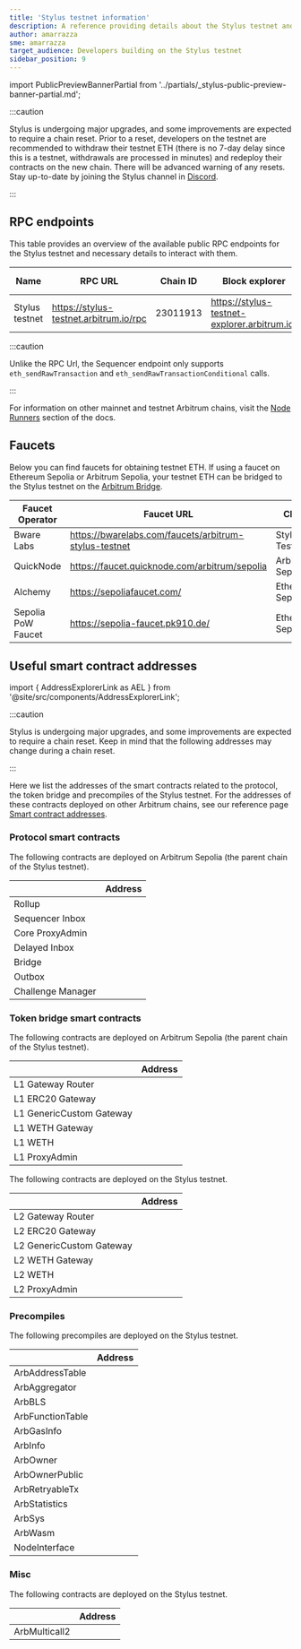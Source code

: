 ```yaml
---
title: 'Stylus testnet information'
description: A reference providing details about the Stylus testnet and faucets for obtaining testnet ETH
author: amarrazza
sme: amarrazza
target_audience: Developers building on the Stylus testnet
sidebar_position: 9
---
```


import PublicPreviewBannerPartial from '../partials/_stylus-public-preview-banner-partial.md';

<PublicPreviewBannerPartial />

:::caution

Stylus is undergoing major upgrades, and some improvements are expected to require a chain reset. Prior to a reset, developers on the testnet are recommended to withdraw their testnet ETH (there is no 7-day delay since this is a testnet, withdrawals are processed in minutes) and redeploy their contracts on the new chain. There will be advanced warning of any resets. Stay up-to-date by joining the Stylus channel in [Discord](https://discord.com/invite/arbitrum).

:::

## RPC endpoints

This table provides an overview of the available public RPC endpoints for the Stylus testnet and necessary details to interact with them.

| Name           | RPC URL                                | Chain ID | Block explorer                               | Underlying chain | Tech stack     | Sequencer feed URL                    | Sequencer endpoint<sup>⚠️</sup>                  |
| -------------- | -------------------------------------- | -------- | -------------------------------------------- | ---------------- | -------------- | ------------------------------------- | ------------------------------------------------ |
| Stylus testnet | https://stylus-testnet.arbitrum.io/rpc | 23011913 | https://stylus-testnet-explorer.arbitrum.io/ | Arbitrum Sepolia | Nitro (Rollup) | wss://stylus-testnet.arbitrum.io/feed | https://stylus-testnet-sequencer.arbitrum.io/rpc |

:::caution

Unlike the RPC Url, the Sequencer endpoint only supports `eth_sendRawTransaction` and `eth_sendRawTransactionConditional` calls.

:::

For information on other mainnet and testnet Arbitrum chains, visit the [Node Runners](/build-decentralized-apps/reference/01-node-providers.md#rpc-endpoints) section of the docs.

## Faucets

Below you can find faucets for obtaining testnet ETH. If using a faucet on Ethereum Sepolia or Arbitrum Sepolia, your testnet ETH can be bridged to the Stylus testnet on the [Arbitrum Bridge](https://bridge.arbitrum.io/).

| Faucet Operator    | Faucet URL                                            | Chain            |
| ------------------ | ----------------------------------------------------- | ---------------- |
| Bware Labs         | https://bwarelabs.com/faucets/arbitrum-stylus-testnet | Stylus Testnet   |
| QuickNode          | https://faucet.quicknode.com/arbitrum/sepolia         | Arbitrum Sepolia |
| Alchemy            | https://sepoliafaucet.com/                            | Ethereum Sepolia |
| Sepolia PoW Faucet | https://sepolia-faucet.pk910.de/                      | Ethereum Sepolia |

## Useful smart contract addresses

import { AddressExplorerLink as AEL } from '@site/src/components/AddressExplorerLink';

:::caution

Stylus is undergoing major upgrades, and some improvements are expected to require a chain reset. Keep in mind that the following addresses may change during a chain reset.

:::

Here we list the addresses of the smart contracts related to the protocol, the token bridge and precompiles of the Stylus testnet. For the addresses of these contracts deployed on other Arbitrum chains, see our reference page [Smart contract addresses](/build-decentralized-apps/reference/02-useful-addresses.md).

### Protocol smart contracts

The following contracts are deployed on Arbitrum Sepolia (the parent chain of the Stylus testnet).

|                   | Address                                                                       |
| ----------------- | ----------------------------------------------------------------------------- |
| Rollup            | <AEL address="0x94db9E36d9336cD6F9FfcAd399dDa6Cc05299898" chainID={421614} /> |
| Sequencer Inbox   | <AEL address="0x00A0F15b79d1D3e5991929FaAbCF2AA65623530c" chainID={421614} /> |
| Core ProxyAdmin   | <AEL address="0x86D3d0752557F74b0a287F174a5dE35707435e40" chainID={421614} /> |
| Delayed Inbox     | <AEL address="0xe1e3b1CBaCC870cb6e5F4Bdf246feB6eB5cD351B" chainID={421614} /> |
| Bridge            | <AEL address="0x35aa95ac4747D928E2Cd42FE4461F6D9d1826346" chainID={421614} /> |
| Outbox            | <AEL address="0x98fcA8bFF38a987B988E54273Fa228A52b62E43b" chainID={421614} /> |
| Challenge Manager | <AEL address="0xf398577501999f14E8a85B1A09816D4Cb0aE0DCf" chainID={421614} /> |

### Token bridge smart contracts

The following contracts are deployed on Arbitrum Sepolia (the parent chain of the Stylus testnet).

|                          | Address                                                                       |
| ------------------------ | ----------------------------------------------------------------------------- |
| L1 Gateway Router        | <AEL address="0xa72a2F3559Bb337309BCE13f18fae748C6A7D0fa" chainID={421614} /> |
| L1 ERC20 Gateway         | <AEL address="0x709C3Ad4447adA3c9d1eFDA4C4c5b72D4b22005F" chainID={421614} /> |
| L1 GenericCustom Gateway | <AEL address="0x99ED0b0934ff766adceA8A1C38566b2C62Dd319D" chainID={421614} /> |
| L1 WETH Gateway          | <AEL address="0x298f1539B240f7c2A1EA286AE83E6Fac0C33639b" chainID={421614} /> |
| L1 WETH                  | <AEL address="0xe39Ab88f8A4777030A534146A9Ca3B52bd5D43A3" chainID={421614} /> |
| L1 ProxyAdmin            | <AEL address="0xA428EfC5353E064f4c576c319836e13ae1157C41" chainID={421614} /> |

The following contracts are deployed on the Stylus testnet.

|                          | Address                                                                         |
| ------------------------ | ------------------------------------------------------------------------------- |
| L2 Gateway Router        | <AEL address="0xCDdbADaF4FfA77446aB664834AAdb91121DbdA6f" chainID={23011913} /> |
| L2 ERC20 Gateway         | <AEL address="0x82D5409C0CC3e1E6eaEdb5D1893Ca85b496Aa646" chainID={23011913} /> |
| L2 GenericCustom Gateway | <AEL address="0x8a787c6bEd27F90a7302832523f3c63Ef276f193" chainID={23011913} /> |
| L2 WETH Gateway          | <AEL address="0x024e80adBD08aF5240C7860AF2D44C3596EdB3Da" chainID={23011913} /> |
| L2 WETH                  | <AEL address="0xFFaB5a6E03d5099922BAD0B6E561E9129E0FEB4c" chainID={23011913} /> |
| L2 ProxyAdmin            | <AEL address="0xF113d2bF6c3974810802BE3989e3C1C1BAd0DE69" chainID={23011913} /> |

### Precompiles

The following precompiles are deployed on the Stylus testnet.

|                  | Address                                                                         |
| ---------------- | ------------------------------------------------------------------------------- |
| ArbAddressTable  | <AEL address="0x0000000000000000000000000000000000000066" chainID={23011913} /> |
| ArbAggregator    | <AEL address="0x000000000000000000000000000000000000006D" chainID={23011913} /> |
| ArbBLS           | <AEL address="0x0000000000000000000000000000000000000067" chainID={23011913} /> |
| ArbFunctionTable | <AEL address="0x0000000000000000000000000000000000000068" chainID={23011913} /> |
| ArbGasInfo       | <AEL address="0x000000000000000000000000000000000000006C" chainID={23011913} /> |
| ArbInfo          | <AEL address="0x0000000000000000000000000000000000000065" chainID={23011913} /> |
| ArbOwner         | <AEL address="0x0000000000000000000000000000000000000070" chainID={23011913} /> |
| ArbOwnerPublic   | <AEL address="0x000000000000000000000000000000000000006b" chainID={23011913} /> |
| ArbRetryableTx   | <AEL address="0x000000000000000000000000000000000000006E" chainID={23011913} /> |
| ArbStatistics    | <AEL address="0x000000000000000000000000000000000000006F" chainID={23011913} /> |
| ArbSys           | <AEL address="0x0000000000000000000000000000000000000064" chainID={23011913} /> |
| ArbWasm          | <AEL address="0x0000000000000000000000000000000000000071" chainID={23011913} /> |
| NodeInterface    | <AEL address="0x00000000000000000000000000000000000000C8" chainID={23011913} /> |

### Misc

The following contracts are deployed on the Stylus testnet.

|               | Address                                                                         |
| ------------- | ------------------------------------------------------------------------------- |
| ArbMulticall2 | <AEL address="0x42aaE78422EF3e8E6d0D88e58E25CA7C7Ecb9D5a" chainID={23011913} /> |
